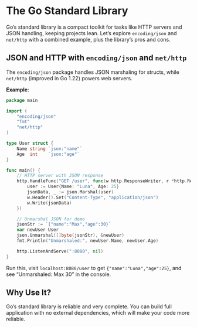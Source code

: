 # The Go Standard Library

Go’s standard library is a compact toolkit for tasks like HTTP servers and JSON handling, keeping projects lean. Let’s explore `encoding/json` and `net/http` with a combined example, plus the library’s pros and cons.

## JSON and HTTP with `encoding/json` and `net/http`

The `encoding/json` package handles JSON marshaling for structs, while `net/http` (improved in Go 1.22) powers web servers.

**Example**:

```go
package main

import (
    "encoding/json"
    "fmt"
    "net/http"
)

type User struct {
    Name string `json:"name"`
    Age  int    `json:"age"`
}

func main() {
    // HTTP server with JSON response
    http.HandleFunc("GET /user", func(w http.ResponseWriter, r *http.Request) {
        user := User{Name: "Luna", Age: 25}
        jsonData, _ := json.Marshal(user)
        w.Header().Set("Content-Type", "application/json")
        w.Write(jsonData)
    })

    // Unmarshal JSON for demo
    jsonStr := `{"name":"Max","age":30}`
    var newUser User
    json.Unmarshal([]byte(jsonStr), &newUser)
    fmt.Println("Unmarshaled:", newUser.Name, newUser.Age)

    http.ListenAndServe(":8080", nil)
}
```

Run this, visit `localhost:8080/user` to get `{"name":"Luna","age":25}`, and see “Unmarshaled: Max 30” in the console.

## Why Use It?

Go’s standard library is reliable and very complete. You can build full application with no external dependencies, which will make your code more reliable.
